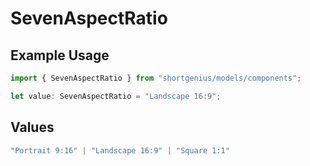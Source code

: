 # SevenAspectRatio

## Example Usage

```typescript
import { SevenAspectRatio } from "shortgenius/models/components";

let value: SevenAspectRatio = "Landscape 16:9";
```

## Values

```typescript
"Portrait 9:16" | "Landscape 16:9" | "Square 1:1"
```